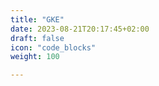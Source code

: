 ```yaml
---
title: "GKE"
date: 2023-08-21T20:17:45+02:00
draft: false
icon: "code_blocks"
weight: 100

---
```



